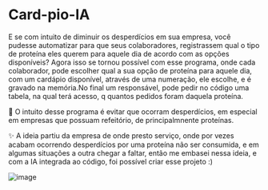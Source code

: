 # Card-pio-IA
E se com intuito de diminuir os desperdícios em sua empresa, você pudesse automatizar para que seus colaboradores, registrassem qual o tipo de proteína eles querem para aquele dia de acordo com as opções disponíveis? 
Agora isso se tornou possível com esse programa, onde cada colaborador, pode escolher qual a sua opção de proteína para aquele  dia, com um cardápio disponível, através de uma numeração, ele escolhe, e é gravado na memória.No final um responsável, pode pedir no código uma tabela, na qual terá acesso, q quantos pedidos foram daquela proteína.

 🚀 O intuito desse programa é evitar que ocorram desperdícios, em especial em empresas que possuam refeitório, de principalmnente proteínas.
 
 ✨ A ideia partiu da empresa de onde presto serviço, onde por vezes acabam ocorrendo desperdícios por uma proteína não ser consumida, e em algumas situações a outra chegar a faltar, então me embasei nessa ideia, e com a IA integrada ao código, foi possível criar esse projeto :)

 
![image](https://github.com/PatriciaReghine/Card-pio-IA/assets/86622801/c4de26de-e165-4501-8f9e-65cada0e9b72)
